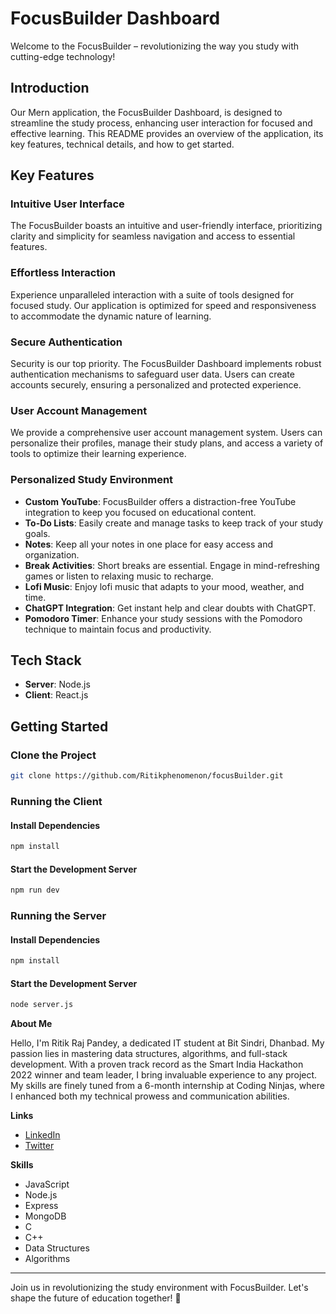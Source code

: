 # FocusBuilder Dashboard

Welcome to the FocusBuilder  – revolutionizing the way you study with cutting-edge technology!

## Introduction

Our Mern application, the FocusBuilder Dashboard, is designed to streamline the study process, enhancing user interaction for focused and effective learning. This README provides an overview of the application, its key features, technical details, and how to get started.

## Key Features

### Intuitive User Interface

The FocusBuilder  boasts an intuitive and user-friendly interface, prioritizing clarity and simplicity for seamless navigation and access to essential features.

### Effortless Interaction

Experience unparalleled interaction with a suite of tools designed for focused study. Our application is optimized for speed and responsiveness to accommodate the dynamic nature of learning.

### Secure Authentication

Security is our top priority. The FocusBuilder Dashboard implements robust authentication mechanisms to safeguard user data. Users can create accounts securely, ensuring a personalized and protected experience.

### User Account Management

We provide a comprehensive user account management system. Users can personalize their profiles, manage their study plans, and access a variety of tools to optimize their learning experience.

### Personalized Study Environment

- **Custom YouTube**: FocusBuilder offers a distraction-free YouTube integration to keep you focused on educational content.
- **To-Do Lists**: Easily create and manage tasks to keep track of your study goals.
- **Notes**: Keep all your notes in one place for easy access and organization.
- **Break Activities**: Short breaks are essential. Engage in mind-refreshing games or listen to relaxing music to recharge.
- **Lofi Music**: Enjoy lofi music that adapts to your mood, weather, and time.
- **ChatGPT Integration**: Get instant help and clear doubts with ChatGPT.
- **Pomodoro Timer**: Enhance your study sessions with the Pomodoro technique to maintain focus and productivity.

## Tech Stack

- **Server**: Node.js
- **Client**: React.js



## Getting Started

### Clone the Project

```bash
git clone https://github.com/Ritikphenomenon/focusBuilder.git
```

### Running the Client

#### Install Dependencies

```bash
npm install
```

#### Start the Development Server

```bash
npm run dev
```

### Running the Server

#### Install Dependencies

```bash
npm install
```

#### Start the Development Server

```bash
node server.js
```

**About Me**

Hello, I'm Ritik Raj Pandey, a dedicated IT student at Bit Sindri, Dhanbad. My passion lies in mastering data structures, algorithms, and full-stack development. With a proven track record as the Smart India Hackathon 2022 winner and team leader, I bring invaluable experience to any project. My skills are finely tuned from a 6-month internship at Coding Ninjas, where I enhanced both my technical prowess and communication abilities.

**Links**
- [LinkedIn](https://www.linkedin.com/in/ritik-raj-pandey)
- [Twitter](https://twitter.com/ritikrajpandey)

**Skills**
- JavaScript
- Node.js
- Express
- MongoDB
- C
- C++
- Data Structures
- Algorithms

---

Join us in revolutionizing the study environment with FocusBuilder. Let's shape the future of education together! 🚀